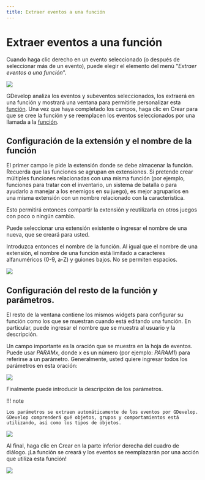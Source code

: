 ```yaml
---
title: Extraer eventos a una función
---
```

# Extraer eventos a una función

Cuando haga clic derecho en un evento seleccionado (o después de seleccionar más de un evento), puede elegir el elemento del menú "*Extraer eventos a una función*".

![](/gdevelop5/events/functions/extract-events-to-function.png)

GDevelop analiza los eventos y subeventos seleccionados, los extraerá en una función y mostrará una ventana para permitirle personalizar esta [función](/gdevelop5/events/functions). Una vez que haya completado los campos, haga clic en Crear para que se cree la función y se reemplacen los eventos seleccionados por una llamada a la [función](/gdevelop5/events/functions).

## Configuración de la extensión y el nombre de la función

El primer campo le pide la extensión donde se debe almacenar la función. Recuerda que las funciones se agrupan en extensiones. Si pretende crear múltiples funciones relacionadas con una misma función (por ejemplo, funciones para tratar con el inventario, un sistema de batalla o para ayudarlo a manejar a los enemigos en su juego), es mejor agruparlos en una misma extensión con un nombre relacionado con la característica.

Esto permitirá entonces compartir la extensión y reutilizarla en otros juegos con poco o ningún cambio.

Puede seleccionar una extensión existente o ingresar el nombre de una nueva, que se creará para usted.

Introduzca entonces el nombre de la función. Al igual que el nombre de una extensión, el nombre de una función está limitado a caracteres alfanuméricos (0-9, a-Z) y guiones bajos. No se permiten espacios.

![](/gdevelop5/events/functions/extension-name-and-function-name.png)

## Configuración del resto de la función y parámetros.

El resto de la ventana contiene los mismos widgets para configurar su función como los que se muestran cuando está editando una función. En particular, puede ingresar el nombre que se muestra al usuario y la descripción.

Un campo importante es la oración que se muestra en la hoja de eventos. Puede usar _PARAMx_, donde x es un número (por ejemplo: _PARAM1_) para referirse a un parámetro. Generalmente, usted quiere ingresar todos los parámetros en esta oración:

![](/gdevelop5/events/functions/function-setup.png)

Finalmente puede introducir la descripción de los parámetros.

!!! note

    Los parámetros se extraen automáticamente de los eventos por GDevelop. GDevelop comprenderá qué objetos, grupos y comportamientos está utilizando, así como los tipos de objetos.

![](/gdevelop5/events/functions/function-parameters-setup.png)

Al final, haga clic en Crear en la parte inferior derecha del cuadro de diálogo. ¡La función se creará y los eventos se reemplazarán por una acción que utiliza esta función!

![](/gdevelop5/events/functions/function-used-as-action.png)
